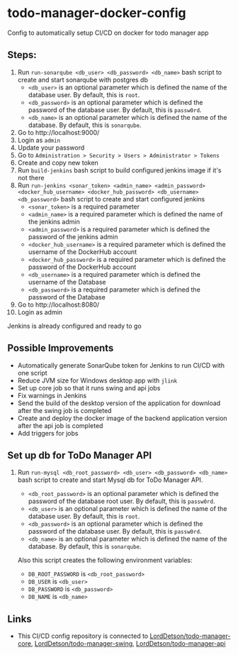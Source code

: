 # todo-manager-docker-config
Config to automatically setup CI/CD on docker for todo manager app

## Steps:
1. Run `run-sonarqube <db_user> <db_password> <db_name>` bash script to create and start sonarqube with postgres db
   - `<db_user>` is an optional parameter which is defined the name of the database user. By default, this is `root`.
   - `<db_password>` is an optional parameter which is defined the password of the database user. By default, this is `passw0rd`.
   - `<db_name>` is an optional parameter which is defined the name of the database. By default, this is `sonarqube`.
3. Go to http://localhost:9000/
4. Login as `admin`
5. Update your password
6. Go to `Administration > Security > Users > Administrator > Tokens`
7. Create and copy new token
8. Run `build-jenkins` bash script to build configured jenkins image if it's not there
9. Run `run-jenkins <sonar_token> <admin_name> <admin_password> <docker_hub_username> <docker_hub_password> <db_username> <db_password>` bash script to create and start configured jenkins
   - `<sonar_token>` is a required parameter
   - `<admin_name>` is a required parameter which is defined the name of the jenkins admin
   - `<admin_password>` is a required parameter which is defined the password of the jenkins admin
   - `<docker_hub_username>` is a required parameter which is defined the username of the DockerHub account
   - `<docker_hub_password>` is a required parameter which is defined the password of the DockerHub account
   - `<db_username>` is a required parameter which is defined the username of the Database
   - `<db_password>` is a required parameter which is defined the password of the Database
10. Go to http://localhost:8080/
11. Login as admin

Jenkins is already configured and ready to go

## Possible Improvements

- Automatically generate SonarQube token for Jenkins to run CI/CD with one script
- Reduce JVM size for Windows desktop app with `jlink`
- Set up core job so that it runs swing and api jobs
- Fix warnings in Jenkins
- Send the build of the desktop version of the application for download after the swing job is completed
- Create and deploy the docker image of the backend application version after the api job is completed
- Add triggers for jobs

## Set up db for ToDo Manager API

1. Run `run-mysql <db_root_password> <db_user> <db_password> <db_name>` bash script to create and start Mysql db for ToDo Manager API. 
   - `<db_root_password>` is an optional parameter which is defined the password of the database root user. By default, this is `passw0rd`.
   - `<db_user>` is an optional parameter which is defined the name of the database user. By default, this is `root`.
   - `<db_password>` is an optional parameter which is defined the password of the database user. By default, this is `passw0rd`.
   - `<db_name>` is an optional parameter which is defined the name of the database. By default, this is `sonarqube`.
   
   Also this script creates the following environment variables:
   - `DB_ROOT_PASSWORD` is `<db_root_password>`
   - `DB_USER` is `<db_user>`
   - `DB_PASSWORD` is `<db_password>`
   - `DB_NAME` is `<db_name>`

## Links

- This CI/CD config repository is connected to [LordDetson/todo-manager-core](https://github.com/LordDetson/todo-manager-core), [LordDetson/todo-manager-swing](https://github.com/LordDetson/todo-manager-swing), [LordDetson/todo-manager-api](https://github.com/LordDetson/todo-manager-api)
